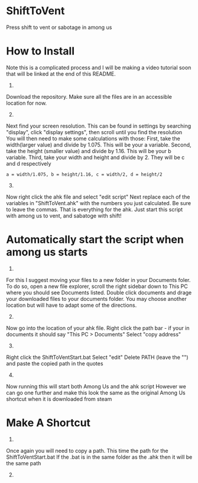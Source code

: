 # ShiftToVent
Press shift to vent or sabotage in among us

# How to Install
Note this is a complicated process and I will be making a video tutorial soon that will be linked at the end of this README.

1)
  Download the repository. Make sure all the files are in an accessible location for now.
  
2)
  Next find your screen resolution.
  This can be found in settings by searching "display", click "display settings", then scroll until you find the resolution
  You will then need to make some calculations with those:
    First, take the width(larger value) and divide by 1.075. This will be your a variable.
    Second, take the height (smaller value) and divide by 1.16. This will be your b variable.
    Third, take your width and height and divide by 2. They will be c and d respectively
    
    a = width/1.075, b = height/1.16, c = width/2, d = height/2

3) 
  Now right click the ahk file and select "edit script"
  Next replace each of the variables in "ShiftToVent.ahk" with the numbers you just calculated. Be sure to leave the commas.
  That is everything for the ahk. Just start this script with among us to vent, and sabatoge with shift!

# Automatically start the script when among us starts

1) 
  For this I suggest moving your files to a new folder in your Documents foler. 
  To do so, open a new file explorer, scroll the right sidebar down to This PC where you should see Documents listed.
  Double click documents and drage your downloaded files to your documents folder.
  You may choose another location but will have to adapt some of the directions.

2) 
  Now go into the location of your ahk file. 
  Right click the path bar - if your in documents it should say "This PC > Documents"
  Select "copy address"

3)
  Right click the ShiftToVentStart.bat
  Select "edit"
  Delete PATH (leave the "") and paste the copied path in the quotes

4) 
  Now running this will start both Among Us and the ahk script
  However we can go one further and make this look the same as the original Among Us shortcut when it is downloaded from steam
  
# Make A Shortcut
1) 
  Once again you will need to copy a path. This time the path for the ShiftToVentStart.bat
  If the .bat is in the same folder as the .ahk then it will be the same path
  
2) 
  
